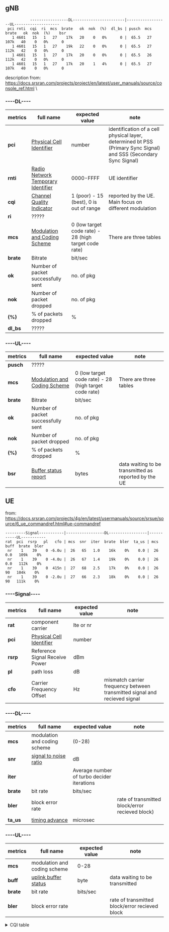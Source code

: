  
## gNB
```
           -----------------DL-----------------------|------------------UL--------------------
 pci rnti  cqi  ri  mcs  brate   ok  nok  (%)  dl_bs | pusch  mcs  brate   ok  nok  (%)    bsr
   1 4601   15   1   27    17k   20    0   0%      0 |  65.5   27   107k   40    0   0%      0
   1 4601   15   1   27    19k   22    0   0%      0 |  65.5   27   112k   42    0   0%      0
   1 4601   15   1   27    17k   20    0   0%      0 |  65.5   26   112k   42    0   0%      0
   1 4601   15   1   27    17k   20    1   4%      0 |  65.5   27   107k   40    0   0%      0
```
description from: https://docs.srsran.com/projects/project/en/latest/user_manuals/source/console_ref.html \
### ----DL----     
| metrics | full name | expected value | note |
|---|---|---|---|
|**pci**|[Physical Cell Identifier](https://www.sharetechnote.com/html/Handbook_LTE_PCI.html)| number|identification of a cell physical layer, determined bt PSS (Primary Sync Signal) and SSS (Secondary Sync Signal) |
|**rnti**|[Radio Network Temporary Identifier](https://www.sharetechnote.com/html/5G/5G_RNTI.html)| 0000-FFFF |UE identifier|
|**cqi**|[Channel Quality Indicator](https://www.sharetechnote.com/html/Handbook_LTE_CQI.html)|1 (poor) - 15 (best), 0 is out of range|reported by the UE. Main focus on different modulation |
|**ri**| ????? |
|**mcs**|[Modulation and Coding Scheme](https://www.sharetechnote.com/html/5G/5G_MCS_TBS_CodeRate.html)| 0 (low target code rate) - 28 (high target code rate) | There are three tables |
|**brate**|Bitrate| bit/sec |
|**ok**|Number of packet successfully sent| no. of pkg |
|**nok**|Number of packet dropped| no. of pkg |
|**(%)**|% of packets dropped| % |
|**dl_bs**| ????? |

### ----UL---- 
| metrics | full name | expected value | note |
|---|---|---|---|
|**pusch**| ????? |
|**mcs**|[Modulation and Coding Scheme](https://www.sharetechnote.com/html/5G/5G_MCS_TBS_CodeRate.html)| 0 (low target code rate) - 28 (high target code rate) | There are three tables |
|**brate**|Bitrate | bit/sec |
|**ok**|Number of packet successfully sent| no. of pkg |
|**nok**|Number of packet dropped| no. of pkg |
|**(%)**|% of packets dropped| % |
|**bsr**|[Buffer status report](https://www.sharetechnote.com/html/Handbook_LTE_BSR.html)| bytes |data waiting to be transmitted as reported by the UE|


## UE
from: https://docs.srsran.com/projects/4g/en/latest/usermanuals/source/srsue/source/6_ue_commandref.html#ue-commandref
```
---------Signal-----------|-----------------DL-----------------|-----------UL-----------
rat  pci  rsrp   pl   cfo | mcs  snr  iter  brate  bler  ta_us | mcs   buff  brate  bler
 nr    1    39    0 -6.0u |  26   65   1.0    16k    0%    0.0 |  26    0.0   109k    0%
 nr    1    39    0 -4.0u |  26   67   1.4    19k    0%    0.0 |  26    0.0   112k    0%
 nr    1    39    0  415n |  27   68   2.5    17k    0%    0.0 |  26     90   104k    0%
 nr    1    39    0 -2.0u |  27   66   2.3    18k    0%    0.0 |  26     90   111k    0%
```
### ----Signal----
| metrics | full name | expected value | note |
|---|---|---|---|
|**rat** |component carrier|lte or nr|
|**pci**|[Physical Cell Identifier](https://www.sharetechnote.com/html/Handbook_LTE_PCI.html) |number|
|**rsrp** |Reference Signal Receive Power | dBm |
|**pl**| path loss | dB |
|**cfo**| Carrier Frequency Offset | Hz | mismatch carrier frequency between transmitted signal and recieved signal |

### ----DL----
| metrics | full name | expected value | note |
|---|---|---|---|
|**mcs**| modulation and coding scheme | (0-28) |
|**snr**| [signal to noise ratio](https://www.sharetechnote.com/html/RF_Handbook_SNR.html) | dB |
|**iter**| | Average number of turbo decider iterations |
|**brate**| bit rate | bits/sec |
|**bler**| block error rate | | rate of transmitted block/error recieved block) |
|**ta_us**| [timing advance](https://www.sharetechnote.com/html/Handbook_LTE_TimingAdvance.html) | microsec |

### ----UL----
| metrics | full name | expected value | note |
|---|---|---|---|
|**mcs**| modulation and coding scheme | 0-28 |
|**buff**| [uplink buffer status](https://www.sharetechnote.com/html/Handbook_LTE_BSR.html) | byte | data waiting to be transmitted |
|**brate**| bit rate | bits/sec|
|**bler**| block error rate | | rate of transmitted block/error recieved block |

<details>
  <summary>CQI table</summary>

  ### [CQI table](https://www.sharetechnote.com/html/5G/5G_CSI_Report.html)
  38.214 - Table 5.2.2.1-3: 4-bit CQI Table 2 \ 
  support 256 QAM - Target transport block error rate not exceed 0.1
  | CQI index | code rate x 1024 | modulation | efficiency |
  |---|---|---|---|
  | 0 |  | out of range |
  | 1 | 78 | QPSK | 0.1523 |
  | 2 | 193 | QPSK | 0.3770 |
  | 3 | 449 | QPSK | 0.8770 |
  | 4 | 378 | 16QAM | 1.4766 |
  | 5 | 490 | 16QAM | 1.9141 |
  | 6 | 616 | 16QAM | 2.4063 |
  | 7 | 466 | 64QAM | 2.7305 |
  | 8 | 567 | 64QAM | 3.3223 |
  | 9 | 666 | 64QAM | 3.9023 |
  | 10 | 772 | 64QAM | 4.5234 |
  | 11 | 873 | 64QAM | 5.1152 |
  | 12 | 711 | 256QAM | 5.5547 |
  | 13 | 797 | 256QAM | 6.2266 |
  | 14 | 885 | 256QAM | 6.9141 |
  | 15 | 948 | 256QAM | 7.4063 |
</details>

